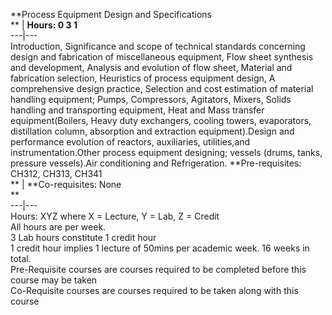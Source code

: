 **Process Equipment Design and Specifications  
** | **Hours: 0 3 1**  
---|---  
Introduction, Significance and scope of technical standards concerning design and fabrication of miscellaneous equipment, Flow sheet synthesis and development, Analysis and evolution of flow sheet, Material and fabrication selection, Heuristics of process equipment design, A comprehensive design practice, Selection and cost estimation of material handling equipment; Pumps, Compressors, Agitators, Mixers, Solids handling and transporting equipment, Heat and Mass transfer equipment(Boilers, Heavy duty exchangers, cooling towers, evaporators, distillation column, absorption and extraction equipment).Design and performance evolution of reactors, auxiliaries, utilities,and instrumentation.Other process equipment designing; vessels (drums, tanks, pressure vessels).Air conditioning and Refrigeration. 
**Pre-requisites: CH312, CH313, CH341  
** | **Co-requisites: None  
**  
---|---  
Hours: XYZ where X = Lecture, Y = Lab, Z = Credit  
All hours are per week.  
3 Lab hours constitute 1 credit hour  
1 credit hour implies 1 lecture of 50mins per academic week. 16 weeks in total.  
Pre-Requisite courses are courses required to be completed before this course may be taken  
Co-Requisite courses are courses required to be taken along with this course
